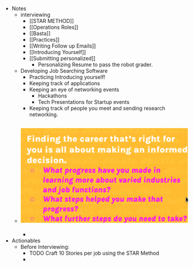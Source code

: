 - Notes
	- interviewing
		- [[STAR METHOD]]
		- [[Operations Roles]]
		- [[Basta]]
		- [[Practices]]
		- [[Writing Follow up Emails]]
		- [[Introducing Yourself]]
		- [[Submitting personalized]]
			- Personalizing Resume to pass the robot grader.
	- Developing Job Searching Software
		- Practicing Introducing yourself!
		- Keeping track of applications
		- Keeping an eye of networking events
			- Hackathons
			- Tech Presentations for Startup events
		- Keeping track of people you meet and sending research networking.
	- ![image.png](../assets/image_1715637131372_0.png)
		-
		-
- Actionables
	- Before Interviewing:
		- TODO Craft 10 Stories per job using the STAR Method
		-